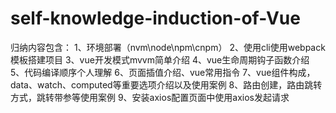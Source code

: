 # self-knowledge-induction-of-Vue
归纳内容包含：
1、环境部署（nvm\node\npm\cnpm）
2、使用cli使用webpack模板搭建项目
3、vue开发模式mvvm简单介绍
4、vue生命周期钩子函数介绍
5、代码编译顺序个人理解
6、页面插值介绍、vue常用指令
7、vue组件构成，data、watch、computed等重要选项介绍以及使用案例
8、路由创建，路由跳转方式，跳转带参等使用案例
9、安装axios配置页面中使用axios发起请求
